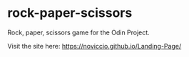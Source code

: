 # rock-paper-scissors
Rock, paper, scissors game for the Odin Project.

Visit the site here: https://noviccio.github.io/Landing-Page/ 
